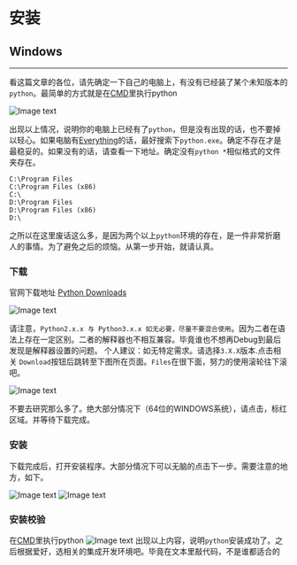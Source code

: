 # 安装

## Windows
____
看这篇文章的各位，请先确定一下自己的电脑上，有没有已经装了某个未知版本的`python`。最简单的方式就是在[CMD](http://cmd)里执行python

![Image text](https://raw.githubusercontent.com/liufeng3486/Documents/master/python%E5%9F%BA%E7%A1%80/_static/screenshot/python_cmd_check.png)

出现以上情况，说明你的电脑上已经有了`python`，但是没有出现的话，也不要掉以轻心。如果电脑有[Everything](http://everything)的话，最好搜索下`python.exe`。确定不存在才是最稳妥的。如果没有的话，请查看一下地址。确定没有`python *`相似格式的文件夹存在。

    C:\Program Files
    C:\Program Files (x86)
    C:\
    D:\Program Files
    D:\Program Files (x86)
    D:\
    
之所以在这里废话这么多，是因为两个以上`python`环境的存在，是一件非常折磨人的事情。为了避免之后的烦恼。从第一步开始，就请认真。

### 下载
官网下载地址 [Python Downloads](https://www.python.org/downloads/) 

![Image text](https://raw.githubusercontent.com/liufeng3486/Documents/master/python%E5%9F%BA%E7%A1%80/_static/screenshot/python_down_1.png)

请注意，`Python2.x.x 与 Python3.x.x 如无必要，尽量不要混合使用`。因为二者在语法上存在一定区别。二者的解释器也不相互兼容。毕竟谁也不想再Debug到最后发现是解释器设置的问题。
个人建议：如无特定需求。请选择`3.X.X`版本.点击相关 `Download`按钮后跳转至下图所在页面。`Files`在很下面，努力的使用滚轮往下滚吧。

![Image text](https://raw.githubusercontent.com/liufeng3486/Documents/master/python%E5%9F%BA%E7%A1%80/_static/screenshot/python_down_2.png)

不要去研究那么多了。绝大部分情况下（64位的WINDOWS系统），请点击，标红区域。并等待下载完成。

### 安装
下载完成后，打开安装程序。大部分情况下可以无脑的点击下一步。需要注意的地方，如下。

![Image text](https://raw.githubusercontent.com/liufeng3486/Documents/master/python%E5%9F%BA%E7%A1%80/_static/screenshot/python_install_1.png)
![Image text](https://raw.githubusercontent.com/liufeng3486/Documents/master/python%E5%9F%BA%E7%A1%80/_static/screenshot/python_install_2.png)


### 安装校验
在[CMD](http://cmd)里执行python
![Image text](https://raw.githubusercontent.com/liufeng3486/Documents/master/python%E5%9F%BA%E7%A1%80/_static/screenshot/python_cmd_check.png)
出现以上内容，说明`python`安装成功了。之后根据爱好，选相关的集成开发环境吧。毕竟在文本里敲代码，不是谁都适合的





